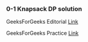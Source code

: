 ### 0-1 Knapsack DP solution

GeeksForGeeks Editorial [Link](https://www.geeksforgeeks.org/0-1-knapsack-problem-dp-10/)

GeeksForGeeks Practice [Link](https://practice.geeksforgeeks.org/problems/0-1-knapsack-problem0945/1#)